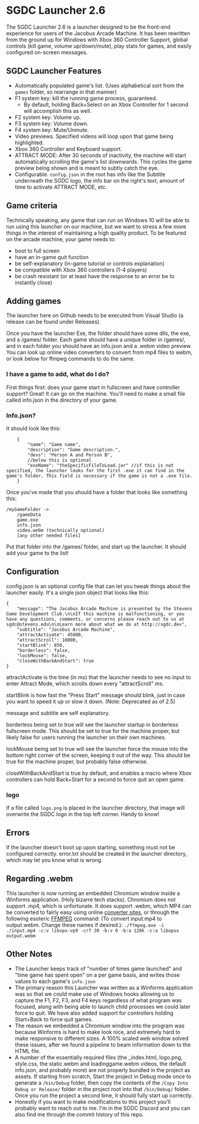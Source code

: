 # SGDC Launcher 2.6
The SGDC Launcher 2.6 is a launcher designed to be the front-end experience for users of the Jacobus Arcade Machine. It has been rewritten from the ground up for Windows with Xbox 360 Controller Support, global controls (kill game, volume up/down/mute), play stats for games, and easily configured on-screen messages.


## SGDC Launcher Features

- Automatically populated game's list. (Uses alphabetical sort from the `games` folder, so rearrange in that manner)
- F1 system key: kill the running game process, guaranteed.
    - By default, holding Back+Select on an Xbox Controller for 1 second will accomplish this as well.
- F2 system key: Volume up.
- F3 system key: Volume down.
- F4 system key: Mute/Unmute.
- Video previews. Specified videos will loop upon that game being highlighted.
- Xbox 360 Controller and Keyboard support.
- ATTRACT MODE: After 30 seconds of inactivity, the machine will start automatically scrolling the game's list downwards. This cycles the game preview being shown and is meant to subtly catch the eye.
- Configurable. `config.json` in the root has info like the Subtitle underneath the SGDC logo, the info bar on the right's text, amount of time to activate ATTRACT MODE, etc.

## Game criteria

Technically speaking, any game that can run on Windows 10 will be able to run using this launcher on our machine, but we want to stress a few more things in the interest of maintaining a high quality product.
To be featured on the arcade machine, your game needs to:
- boot to full screen
- have an in-game quit function
- be self-explanatory (in-game tutorial or controls explanation)
- be compatible with Xbox 360 controllers (1-4 players)
- be crash resistant (or at least have the response to an error be to instantly close)

## Adding games
The launcher here on Github needs to be executed from Visual Studio (a release can be found under Releases).

Once you have the launcher Exe, the folder should have some dlls, the exe, and a /games/ folder. Each game should have a unique folder in /games/, and in each folder you should have an info.json and a .webm video preview. You can look up online video converters to convert from mp4 files to webm, or look below for ffmpeg commands to do the same.

### I have a game to add, what do I do?
First things first: does your game start in fullscreen and have controller support? Great! It can go on the machine. You'll need to make a small file called info.json in the directory of your game.

### Info.json?
It should look like this:
```
    {
        "name": "Game name",
        "description": "Game description.",
        "devs": "Person A and Person B",
        //below this is optional
        "exeName": "theSpecificFileToLoad.jar" //if this is not specified, the launcher looks for the first .exe it can find in the game's folder. This field is necessary if the game is not a .exe file.
    }
```

Once you've made that you should have a folder that looks like something this:
```
/myGameFolder ->
    /gameData
    game.exe
    info.json
    video.webm (technically optional)
    [any other needed files]
```

Put that folder into the /games/ folder, and start up the launcher. It should add your game to the list!

## Configuration
config.json is an optional config file that can let you tweak things about the launcher easily. It's a single json object that looks like this:
```
{
	"message": "The Jacobus Arcade Machine is presented by the Stevens Game Development Club.\n\nIf this machine is malfunctioning, or you have any questions, comments, or concerns please reach out to us at sgdc@stevens.edu\n\nLearn more about what we do at http://sgdc.dev",
	"subtitle": "Jacobus Arcade Machine",
	"attractActivate": 45000,
	"attractScroll": 10000,
	"startBlink": 850,
    "borderless": false,
    "lockMouse": false,
    "closeWithBackAndStart": true
}
```

attractActivate is the time (in ms) that the launcher needs to see no input to enter Attract Mode, which scrolls down every "attractScroll" ms.

startBlink is how fast the "Press Start" message should blink, just in case you want to speed it up or slow it down. (Note: Deprecated as of 2.5)

message and subtitle are self explanatory.

borderless being set to true will see the launcher startup in borderless fullscreen mode. This should be set to true for the machine proper, but likely false for users running the launcher on their own machines.

lockMouse being set to true will see the launcher force the mouse into the bottom right corner of the screen, keeping it out of the way. This should be true for the machine proper, but probably false otherwise.

closeWithBackAndStart is true by default, and enables a macro where Xbox controllers can hold Back+Start for a second to force quit an open game.

### logo
If a file called `logo.png` is placed in the launcher directory, that image will overwrite the SGDC logo in the top left corner. Handy to know!


## Errors
If the launcher doesn't boot up upon starting, something must not be configured correctly. error.txt should be created in the launcher directory, which may let you know what is wrong.

## Regarding .webm
This launcher is now running an embedded Chromium window inside a Winforms application. (Holy bizarre tech stacks). Chromium does not support .mp4, which is unfortunate. It does support .webm, which MP4 can be converted to fairly easy using online [converter sites](https://cloudconvert.com/webm-converter), or through the following esoteric [FFMPEG](https://ffmpeg.org/download.html) command:
(To convert input.mp4 to output.webm. Change these names if desired.):
`./ffmpeg.exe -i ./input.mp4 -c:v libvpx-vp9 -crf 30 -b:v 0 -b:a 128k -c:a libopus output.webm`

## Other Notes
- The Launcher keeps track of "number of times game launched" and "time game has spent open" on a per game basis, and writes those values to each game's `info.json`
- The primary reason this Launcher was written as a Winforms application was so that we could make use of Windows hooks allowing us to capture the F1, F2, F3, and F4 keys regardless of what program was focused, along with being able to launch child processes we could later force to quit. We have also added support for controllers holding Start+Back to force quit games.
- The reason we embedded a Chromium window into the program was because Winforms is hard to make look nice, and extremely hard to make responsive to different sizes. A 100% scaled web window solved these issues, after we found a pipeline to beam information down to the HTML file.
- A number of the essentially required files (the _index.html, logo.png, style.css, the static.webm and loadinggame.webm videos, the default info.json, and probably more) are not properly bundled in the project as assets. If starting from scratch, Start the project in Debug mode once to generate a `/bin/Debug` folder, then copy the contents of the `/Copy Into Debug or Release/` folder in the project root into that `/bin/Debug/` folder. Once you run the project a second time, it should fully start up correctly.
- Honestly if you want to make modifications to this project you'll probably want to reach out to me. I'm in the SGDC Discord and you can also find me through the commit history of this repo.